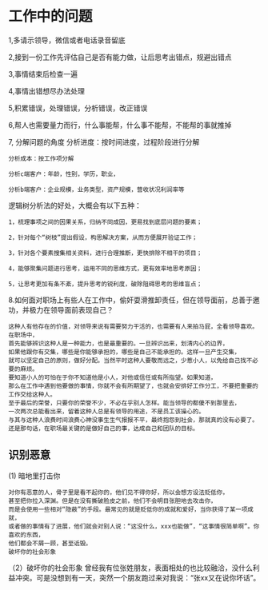 # 工作中的问题


1,多请示领导，微信或者电话录音留底

2,接到一份工作先评估自己是否有能力做，让后思考出错点，规避出错点

3,事情结束后检查一遍

4,事情出错想尽办法处理

5,积累错误，处理错误，分析错误，改正错误

6,帮人也需要量力而行，什么事能帮，什么事不能帮，不能帮的事就推掉

7, 分解问题的角度
	分析进度：按时间进度，过程阶段进行分解
	
	分析成本：按工作项分解
	
	分析c端客户：年龄，性别，学历，职业，
	
	分析b端客户：企业规模，业务类型，资产规模，营收状况利润率等

逻辑树分析法的好处，大概会有以下五种：

	1，梳理事项之间的因果关系，归纳不同成因，更易找到底层问题的要素；
	
	2，针对每个“树枝”提出假设，构思解决方案，从而方便展开验证工作；
	
	3，针对各个要素搜集相关资料，进行合理推断，更快排除不相干的项目；
	
	4，能够聚集问题进行思考，运用不同的思维方式，更有效率地思考原因；
	
	5，让思考更加有条不紊，提升思考的锐利度，破除阻碍思考的思维盲点；


8.如何面对职场上有些人在工作中，偷奸耍滑推卸责任，但在领导面前，总善于邀功，并极力在领导面前表现自己？

	这种人有他存在的价值，对领导来说有需要努力干活的，也需要有人来拍马屁，全看领导喜欢。在职场中，
	首先能够辨识这种人是一种能力，也是最重要的。一旦辨识出来，划清内心的边界，
	如果他跟你有交集，哪些是你能够承担的，哪些是自己不能承担的。这样一旦产生交集，
	就可以坚定自己的原则，做好分配。当然平时这种人要敬而远之，少惹小人，以免给自己找不必要的麻烦。
	要知道小人的可怕在于你不知道他是小人，对他或信任或有所指望。如果知道，
	那么在工作中遇到他要做的事情，你就不会有所期望了，也就会安排好工作分工，不要把重要的工作交给这种人。
	至于最后的荣誉，只要你的荣誉不少，不必在乎别人怎样。能当领导的都傻不到那里去，
	一次两次总能看出来，留着这种人总是有领导的用途，不是员工该操心的。
	与其与这种人浪费时间浪费心神没事生生气报报不平，最终抱怨到社会，那就真的没有必要了。
	还是那句话，在职场最关键的是做好自己的事，达成自己和团队的目标。



## 识别恶意

(1) 暗地里打击你

	对你有恶意的人，骨子里是看不起你的，他们见不得你好，所以会想方设法贬低你，
	甚至把你拉入深渊。但是在没有撕破脸皮之前，他们不会明目张胆地去攻击你，
	而是会使用一些相对“隐蔽”的手段。最常见的就是贬低你的成就和爱好，当你获得了某一项成就，
	或者做的事情有了进展，他们就会对别人说：“这没什么，xxx也能做”，“这事情很简单啊”。你喜欢的东西，
	他们都会不屑一顾，甚至诋毁。
	破坏你的社会形象

（2）破坏你的社会形象
	曾经我有位张姓朋友，表面相处的也比较融洽，没什么利益冲突。可是没想到有一天，突然一个朋友跑过来对我说：“张xx又在说你坏话”。
